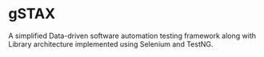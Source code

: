 # gSTAX

A simplified Data-driven software automation testing framework along with Library architecture implemented using Selenium and TestNG.
